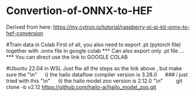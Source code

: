 # Convertion-of-ONNX-to-HEF
Derived from here: https://my.cytron.io/tutorial/raspberry-pi-ai-kit-onnx-to-hef-conversion

#Train data in Colab
First of all, you also need to export .pt (pytorch file) together with .onnx file in google colab 
*** Can also export only .pt file ... 
*** You can direct use the link to GOOGLE COLAB 

#Ubuntu 22.04 in WSL 
Just flw all the steps as the link above , but make sure the "\n"
&emsp; i) the hailo dataflow compiler version is 3.28.0  &emsp; ### i just tried with this  "\n"
&emsp; ii) the hailo model zoo version is 2.12.0 "\n" 
&emsp;&emsp;  git clone -b v2.12 https://github.com/hailo-ai/hailo_model_zoo.git





